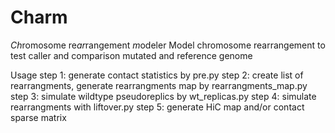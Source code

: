 # Charm
*Ch*romosome re*ar*rangement *m*odeler
Model chromosome rearrangement to test caller and comparison mutated and reference genome

Usage
step 1: generate contact statistics by pre.py
step 2: create list of rearrangments, generate rearrangments map by rearrangments_map.py
step 3: simulate wildtype pseudoreplics by wt_replicas.py
step 4: simulate rearrangments with liftover.py
step 5: generate HiC map and/or contact sparse matrix
